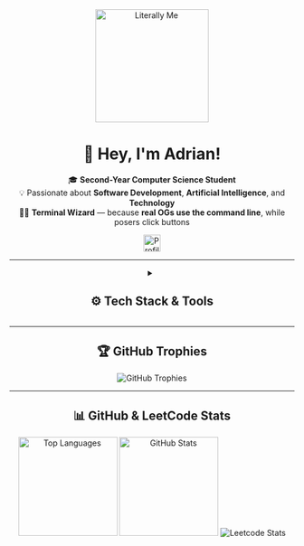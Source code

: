 <div align="center">
  <img src="https://media.tenor.com/e80yWgXySiUAAAAe/dr-house-housecat.png" alt="Literally Me" height="200" />

  <h1>👋 Hey, I'm <strong>Adrian</strong>!</h1>
  
  🎓 <strong>Second-Year Computer Science Student</strong>  
  💡 Passionate about <strong>Software Development</strong>, <strong>Artificial Intelligence</strong>, and <strong>Technology</strong>  
  🧙‍♂️ <strong>Terminal Wizard</strong> — because <strong>real OGs use the command line</strong>, while posers click buttons  

  <img src="https://komarev.com/ghpvc/?username=AdrianMosnegutu&style=for-the-badge&color=blue&abbreviated=true" alt="Profile views" height="30"/>
</div>

---

<details>
<summary align="center"><h2>⚙️ Tech Stack & Tools</h2></summary>

<div align="center">

<h3>📌 Languages</h3>
<img src="https://skillicons.dev/icons?i=ts,js,html,css,cs,java,cpp,c,python,lua,php" alt="Languages" />

<h3>🧩 Frameworks & Libraries</h3>
<img src="https://skillicons.dev/icons?i=react,next,redux,nodejs,dotnet,qt,tailwind,vite" alt="Frameworks & Libraries" />

<h3>🧠 AI / ML</h3>
<img src="https://skillicons.dev/icons?i=tensorflow,sklearn" alt="AI Tools" />

<h3>🗄️ Databases</h3>
<img src="https://skillicons.dev/icons?i=postgres,mysql,sqlite,supabase" alt="Databases" />

<h3>🛠️ Dev Tools</h3>
<img src="https://skillicons.dev/icons?i=neovim,bash,linux,docker,git,github,vscode,visualstudio,postman,figma" alt="Tools & Platforms" />

</div>
</details>

---

<div align="center">
  <h2>🏆 GitHub Trophies</h2>
  <img src="https://github-profile-trophy.vercel.app/?username=AdrianMosnegutu&theme=nord&no-frame=true&margin-w=10&margin-h=15&column=5" alt="GitHub Trophies" />
</div>

---

<div align="center">
  <h2>📊 GitHub & LeetCode Stats</h2>
  <div>
    <img src="https://github-readme-stats.vercel.app/api/top-langs/?username=AdrianMosnegutu&layout=compact&theme=nord&hide_border=true" alt="Top Languages" height="175" />
    <img src="https://github-readme-stats.vercel.app/api?username=AdrianMosnegutu&show_icons=true&theme=nord&hide_border=true" alt="GitHub Stats" height="175" />
    <img src="https://leetcard.jacoblin.cool/AdrianMosnegutu?border=0&radius=5&theme=nord" alt="Leetcode Stats" />
  </div>
</div>
